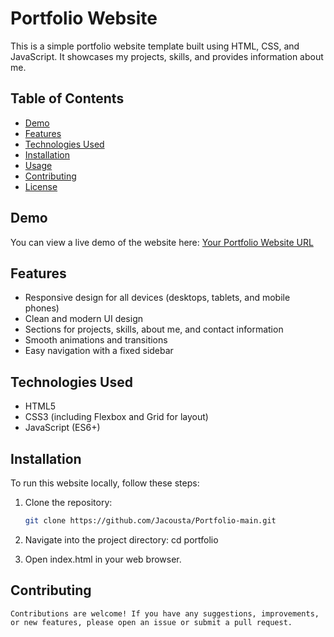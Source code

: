# Portfolio Website

This is a simple portfolio website template built using HTML, CSS, and JavaScript. It showcases my projects, skills, and provides information about me.

## Table of Contents

- [Demo](#demo)
- [Features](#features)
- [Technologies Used](#technologies-used)
- [Installation](#installation)
- [Usage](#usage)
- [Contributing](#contributing)
- [License](#license)

## Demo

You can view a live demo of the website here: [Your Portfolio Website URL](https://your-portfolio-url.com)

## Features

- Responsive design for all devices (desktops, tablets, and mobile phones)
- Clean and modern UI design
- Sections for projects, skills, about me, and contact information
- Smooth animations and transitions
- Easy navigation with a fixed sidebar

## Technologies Used

- HTML5
- CSS3 (including Flexbox and Grid for layout)
- JavaScript (ES6+)

## Installation

To run this website locally, follow these steps:

1. Clone the repository:

   ```bash
   git clone https://github.com/Jacousta/Portfolio-main.git
2. Navigate into the project directory:
    cd portfolio
3. Open index.html in your web browser.
## Contributing
    Contributions are welcome! If you have any suggestions, improvements, or new features, please open an issue or submit a pull request.
